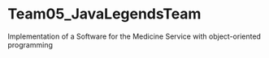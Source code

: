 # Team05_JavaLegendsTeam
Implementation of a Software for the Medicine Service with object-oriented programming
